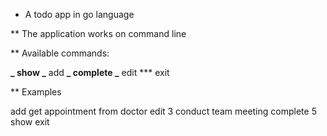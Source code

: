 - A todo app in go language

\*\* The application works on command line

\*\* Available commands:

**_ show
_** add
**_ complete
_** edit
\*\*\* exit

\*\* Examples

add get appointment from doctor
edit 3 conduct team meeting
complete 5
show
exit
